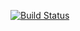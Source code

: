 [![Build Status](https://travis-ci.org/Jasoniyi/bookAMeal.svg?branch=develop)](https://travis-ci.org/Jasoniyi/bookAMeal)
